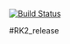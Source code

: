 [![Build Status](https://travis-ci.org/geminishkv/rk2.svg?branch=master)](https://travis-ci.org/geminishkv/rk2)


#RK2_release
